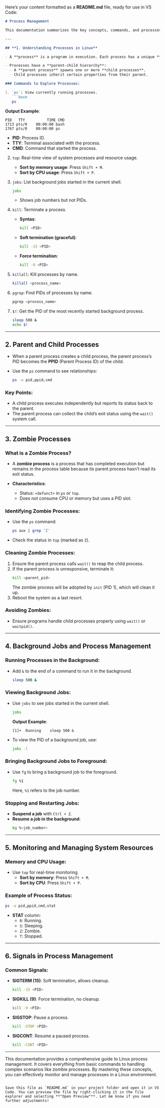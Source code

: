 
Here’s your content formatted as a **README.md** file, ready for use in VS Code:

```markdown
# Process Management

This documentation summarizes the key concepts, commands, and processes related to Linux process management. It covers topics such as process IDs, parent-child relationships, zombie processes, memory usage monitoring, and background job management.

---

## **1. Understanding Processes in Linux**

- A **process** is a program in execution. Each process has a unique **PID** (Process ID).

- Processes have a **parent-child hierarchy**:
  - A **parent process** spawns one or more **child processes**.
  - Child processes inherit certain properties from their parent.

### Commands to Explore Processes:

1. `ps`: View currently running processes.
   ```bash
   ps
   ```
   **Output Example**:
   ```
   PID   TTY          TIME CMD
   1713 pts/0    00:00:00 bash
   1767 pts/0    00:00:00 ps
   ```
   - **PID**: Process ID.
   - **TTY**: Terminal associated with the process.
   - **CMD**: Command that started the process.

2. `top`: Real-time view of system processes and resource usage.
   - **Sort by memory usage**: Press `Shift + M`.
   - **Sort by CPU usage**: Press `Shift + P`.

3. `jobs`: List background jobs started in the current shell.
   ```bash
   jobs
   ```
   - Shows job numbers but not PIDs.

4. `kill`: Terminate a process.
   - **Syntax**:
     ```bash
     kill <PID>
     ```
   - **Soft termination (graceful)**:
     ```bash
     kill -15 <PID>
     ```
   - **Force termination**:
     ```bash
     kill -9 <PID>
     ```

5. `killall`: Kill processes by name.
   ```bash
   killall <process_name>
   ```

6. `pgrep`: Find PIDs of processes by name.
   ```bash
   pgrep <process_name>
   ```

7. `$!`: Get the PID of the most recently started background process.
   ```bash
   sleep 500 &
   echo $!
   ```

---

## **2. Parent and Child Processes**

- When a parent process creates a child process, the parent process’s PID becomes the **PPID** (Parent Process ID) of the child.

- Use the `ps` command to see relationships:
  ```bash
  ps -o pid,ppid,cmd
  ```

### Key Points:

- A child process executes independently but reports its status back to the parent.
- The parent process can collect the child’s exit status using the `wait()` system call.

---

## **3. Zombie Processes**

### What is a Zombie Process?

- A **zombie process** is a process that has completed execution but remains in the process table because its parent process hasn’t read its exit status.

- **Characteristics**:
  - Status: `<defunct>` in `ps` or `top`.
  - Does not consume CPU or memory but uses a PID slot.

### Identifying Zombie Processes:

- Use the `ps` command:
  ```bash
  ps aux | grep 'Z'
  ```
- Check the status in `top` (marked as `Z`).

### Cleaning Zombie Processes:

1. Ensure the parent process calls `wait()` to reap the child process.
2. If the parent process is unresponsive, terminate it:
   ```bash
   kill <parent_pid>
   ```
   The zombie process will be adopted by `init` (PID 1), which will clean it up.
3. Reboot the system as a last resort.

### Avoiding Zombies:

- Ensure programs handle child processes properly using `wait()` or `waitpid()`.

---

## **4. Background Jobs and Process Management**

### Running Processes in the Background:

- Add `&` to the end of a command to run it in the background.
  ```bash
  sleep 500 &
  ```

### Viewing Background Jobs:

- Use `jobs` to see jobs started in the current shell.
  ```bash
  jobs
  ```
  **Output Example**:
  ```
  [1]+  Running    sleep 500 &
  ```

- To view the PID of a background job, use:
  ```bash
  jobs -l
  ```

### Bringing Background Jobs to Foreground:

- Use `fg` to bring a background job to the foreground.
  ```bash
  fg %1
  ```
  Here, `%1` refers to the job number.

### Stopping and Restarting Jobs:

- **Suspend a job** with `Ctrl + Z`.
- **Resume a job in the background**:
  ```bash
  bg %<job_number>
  ```

---

## **5. Monitoring and Managing System Resources**

### Memory and CPU Usage:

- Use `top` for real-time monitoring.
  - **Sort by memory**: Press `Shift + M`.
  - **Sort by CPU**: Press `Shift + P`.

### Example of Process Status:

```bash
ps -o pid,ppid,cmd,stat
```

- **STAT** column:
  - `R`: Running.
  - `S`: Sleeping.
  - `Z`: Zombie.
  - `T`: Stopped.

---

## **6. Signals in Process Management**

### Common Signals:

- **SIGTERM (15)**: Soft termination, allows cleanup.
  ```bash
  kill -15 <PID>
  ```
- **SIGKILL (9)**: Force termination, no cleanup.
  ```bash
  kill -9 <PID>
  ```
- **SIGSTOP**: Pause a process.
  ```bash
  kill -STOP <PID>
  ```
- **SIGCONT**: Resume a paused process.
  ```bash
  kill -CONT <PID>
  ```

---

This documentation provides a comprehensive guide to Linux process management. It covers everything from basic commands to handling complex scenarios like zombie processes. By mastering these concepts, you can effectively monitor and manage processes in a Linux environment.
```

Save this file as `README.md` in your project folder and open it in VS Code. You can preview the file by right-clicking it in the file explorer and selecting **"Open Preview"**. Let me know if you need further adjustments!
